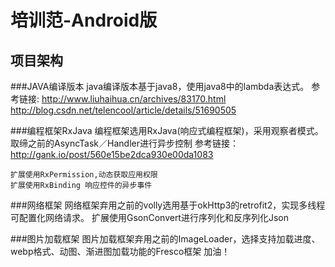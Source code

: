# 培训范-Android版

## 项目架构
###JAVA编译版本
	java编译版本基于java8，使用java8中的lambda表达式。
	参考链接:
		http://www.liuhaihua.cn/archives/83170.html
		http://blog.csdn.net/telencool/article/details/51690505
    
###编程框架RxJava
	编程框架选用RxJava(响应式编程框架)，采用观察者模式。取缔之前的AsyncTask／Handler进行异步控制
	参考链接：
		http://gank.io/post/560e15be2dca930e00da1083

	扩展使用RxPermission,动态获取应用权限
	扩展使用RxBinding 响应控件的异步事件
 
###网络框架
	网络框架弃用之前的volly选用基于okHttp3的retrofit2，实现多线程可配置化网络请求。
	扩展使用GsonConvert进行序列化和反序列化Json
  
###图片加载框架
	图片加载框架弃用之前的ImageLoader，选择支持加载进度、webp格式、动图、渐进图加载功能的Fresco框架
	加油！




